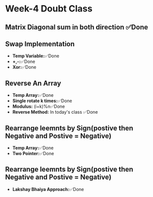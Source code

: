 # Week-4 Doubt Class
## Matrix Diagonal sum in both direction ✅Done

## Swap Implementation
- **Temp Variable:**✅Done
- **+,-:**✅Done
- **Xor:**✅Done
 
## Reverse An Array
- **Temp Array:**✅Done
- **Single rotate k times:**✅Done
- **Modulus:** (i+k)%n✅Done
- **Reverse Method:** In today's class ✅Done

## Rearrange leemnts by Sign(postive then Negative and Postive = Negative)
- **Temp Array:**✅Done
- **Two Pointer:**✅Done

## Rearrange leemnts by Sign(postive then Negative and Postive = Negative)
- **Lakshay Bhaiya Approach:**✅Done